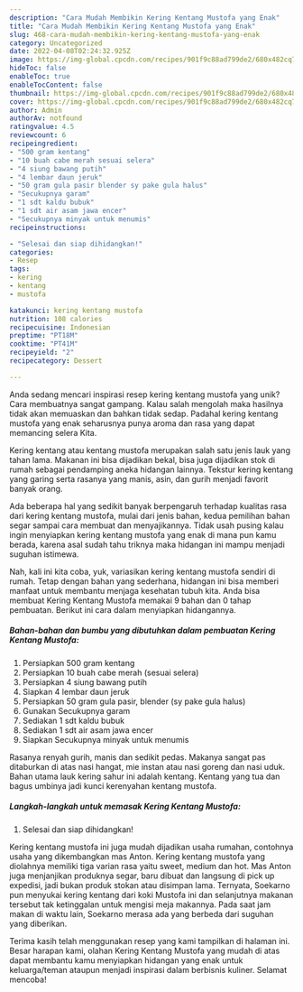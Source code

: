 ```yaml
---
description: "Cara Mudah Membikin Kering Kentang Mustofa yang Enak"
title: "Cara Mudah Membikin Kering Kentang Mustofa yang Enak"
slug: 468-cara-mudah-membikin-kering-kentang-mustofa-yang-enak
category: Uncategorized
date: 2022-04-08T02:24:32.925Z
image: https://img-global.cpcdn.com/recipes/901f9c88ad799de2/680x482cq70/kering-kentang-mustofa-foto-resep-utama.jpg
hideToc: false
enableToc: true
enableTocContent: false
thumbnail: https://img-global.cpcdn.com/recipes/901f9c88ad799de2/680x482cq70/kering-kentang-mustofa-foto-resep-utama.jpg
cover: https://img-global.cpcdn.com/recipes/901f9c88ad799de2/680x482cq70/kering-kentang-mustofa-foto-resep-utama.jpg
author: Admin
authorAv: notfound
ratingvalue: 4.5
reviewcount: 6
recipeingredient:
- "500 gram kentang"
- "10 buah cabe merah sesuai selera"
- "4 siung bawang putih"
- "4 lembar daun jeruk"
- "50 gram gula pasir blender sy pake gula halus"
- "Secukupnya garam"
- "1 sdt kaldu bubuk"
- "1 sdt air asam jawa encer"
- "Secukupnya minyak untuk menumis"
recipeinstructions:

- "Selesai dan siap dihidangkan!"
categories:
- Resep
tags:
- kering
- kentang
- mustofa

katakunci: kering kentang mustofa 
nutrition: 108 calories
recipecuisine: Indonesian
preptime: "PT18M"
cooktime: "PT41M"
recipeyield: "2"
recipecategory: Dessert

---
```





Anda sedang mencari inspirasi resep kering kentang mustofa yang unik? Cara membuatnya sangat gampang. Kalau salah mengolah maka hasilnya tidak akan memuaskan dan bahkan tidak sedap. Padahal kering kentang mustofa yang enak seharusnya punya aroma dan rasa yang dapat memancing selera Kita.





Kering kentang atau kentang mustofa merupakan salah satu jenis lauk yang tahan lama. Makanan ini bisa dijadikan bekal, bisa juga dijadikan stok di rumah sebagai pendamping aneka hidangan lainnya. Tekstur kering kentang yang garing serta rasanya yang manis, asin, dan gurih menjadi favorit banyak orang.

Ada beberapa hal yang sedikit banyak berpengaruh terhadap kualitas rasa dari kering kentang mustofa, mulai dari jenis bahan, kedua pemilihan bahan segar sampai cara membuat dan menyajikannya. Tidak usah pusing kalau ingin menyiapkan kering kentang mustofa yang enak di mana pun kamu berada, karena asal sudah tahu triknya maka hidangan ini mampu menjadi suguhan istimewa.






Nah, kali ini kita coba, yuk, variasikan kering kentang mustofa sendiri di rumah. Tetap dengan bahan yang sederhana, hidangan ini bisa memberi manfaat untuk membantu menjaga kesehatan tubuh kita. Anda bisa membuat Kering Kentang Mustofa memakai 9 bahan dan 0 tahap pembuatan. Berikut ini cara dalam menyiapkan hidangannya.

<!--inarticleads1-->

##### Bahan-bahan dan bumbu yang dibutuhkan dalam pembuatan Kering Kentang Mustofa:

1. Persiapkan 500 gram kentang
1. Persiapkan 10 buah cabe merah (sesuai selera)
1. Persiapkan 4 siung bawang putih
1. Siapkan 4 lembar daun jeruk
1. Persiapkan 50 gram gula pasir, blender (sy pake gula halus)
1. Gunakan Secukupnya garam
1. Sediakan 1 sdt kaldu bubuk
1. Sediakan 1 sdt air asam jawa encer
1. Siapkan Secukupnya minyak untuk menumis


Rasanya renyah gurih, manis dan sedikit pedas. Makanya sangat pas ditaburkan di atas nasi hangat, mie instan atau nasi goreng dan nasi uduk. Bahan utama lauk kering sahur ini adalah kentang. Kentang yang tua dan bagus umbinya jadi kunci kerenyahan kentang mustofa. 

<!--inarticleads2-->

##### Langkah-langkah untuk memasak Kering Kentang Mustofa:


1. Selesai dan siap dihidangkan!

Kering kentang mustofa ini juga mudah dijadikan usaha rumahan, contohnya usaha yang dikembangkan mas Anton. Kering kentang mustofa yang diolahnya memiliki tiga varian rasa yaitu sweet, medium dan hot. Mas Anton juga menjanjikan produknya segar, baru dibuat dan langsung di pick up expedisi, jadi bukan produk stokan atau disimpan lama. Ternyata, Soekarno pun menyukai kering kentang dari koki Mustofa ini dan selanjutnya makanan tersebut tak ketinggalan untuk mengisi meja makannya. Pada saat jam makan di waktu lain, Soekarno merasa ada yang berbeda dari suguhan yang diberikan. 

Terima kasih telah menggunakan resep yang kami tampilkan di halaman ini. Besar harapan kami, olahan Kering Kentang Mustofa yang mudah di atas dapat membantu kamu menyiapkan hidangan yang enak untuk keluarga/teman ataupun menjadi inspirasi dalam berbisnis kuliner. Selamat mencoba!
